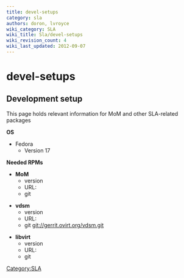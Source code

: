 ```yaml
---
title: devel-setups
category: sla
authors: doron, lvroyce
wiki_category: SLA
wiki_title: Sla/devel-setups
wiki_revision_count: 4
wiki_last_updated: 2012-09-07
---
```


# devel-setups

## **Development setup**

This page holds relevant information for MoM and other SLA-related packages

**OS**

*   Fedora
    -   Version 17

**Needed RPMs**

*   **MoM**
    -   version
    -   URL:
    -   git

<!-- -->

*   **vdsm**
    -   version
    -   URL:
    -   git <git://gerrit.ovirt.org/vdsm.git>

<!-- -->

*   **libvirt**
    -   version
    -   URL:
    -   git

<Category:SLA>
